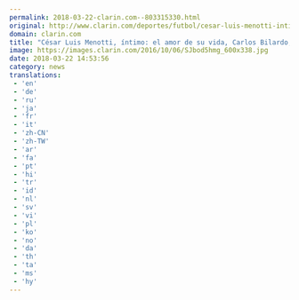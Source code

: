 ```yaml
---
permalink: 2018-03-22-clarin.com--803315330.html
original: http://www.clarin.com/deportes/futbol/cesar-luis-menotti-intimo-amor-vida-carlos-bilardo-boxeo-jorge-luis-borges_0_rkY5vG-9z.html
domain: clarin.com
title: "César Luis Menotti, íntimo: el amor de su vida, Carlos Bilardo, el boxeo y Jorge Luis Borges"
image: https://images.clarin.com/2016/10/06/SJbod5hmg_600x338.jpg
date: 2018-03-22 14:53:56
category: news
translations: 
 - 'en'
 - 'de'
 - 'ru'
 - 'ja'
 - 'fr'
 - 'it'
 - 'zh-CN'
 - 'zh-TW'
 - 'ar'
 - 'fa'
 - 'pt'
 - 'hi'
 - 'tr'
 - 'id'
 - 'nl'
 - 'sv'
 - 'vi'
 - 'pl'
 - 'ko'
 - 'no'
 - 'da'
 - 'th'
 - 'ta'
 - 'ms'
 - 'hy'
---
```


